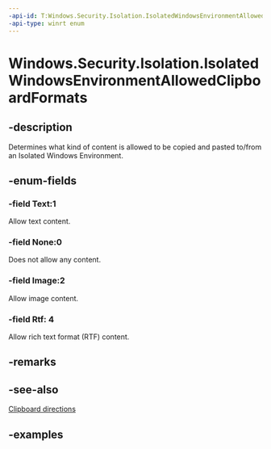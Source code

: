 ```yaml
---
-api-id: T:Windows.Security.Isolation.IsolatedWindowsEnvironmentAllowedClipboardFormats
-api-type: winrt enum
---
```


<!-- Enumeration syntax.
public enum IsolatedWindowsEnvironmentAllowedClipboardFormats : uint 
-->

# Windows.Security.Isolation.IsolatedWindowsEnvironmentAllowedClipboardFormats

## -description

Determines what kind of content is allowed to be copied and pasted to/from an Isolated Windows Environment.

## -enum-fields

### -field Text:1

Allow text content.

### -field None:0

Does not allow any content.

### -field Image:2

Allow image content.

### -field Rtf: 4

Allow rich text format (RTF) content.

## -remarks

## -see-also

[Clipboard directions](isolatedwindowsenvironmentclipboardcopypastedirections.md)

## -examples
